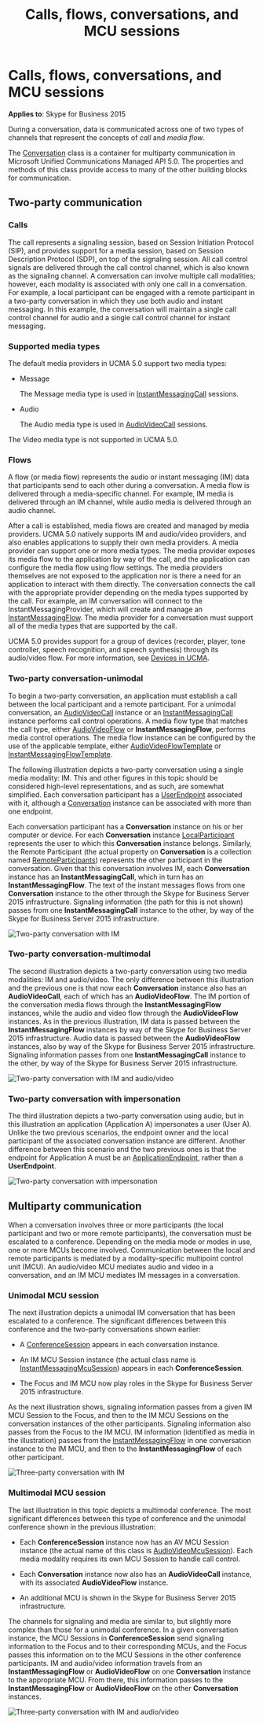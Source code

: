 ﻿---
title: Calls, flows, conversations, and MCU sessions
TOCTitle: Calls, flows, conversations, and MCU sessions
ms:assetid: 8eac0275-344c-4546-a83e-2104ce8f7c6e
ms:mtpsurl: https://msdn.microsoft.com/library/Dn465961(v=office.16)
ms:contentKeyID: 65239884
ms.date: 07/27/2015
mtps_version: v=office.16
---

# Calls, flows, conversations, and MCU sessions


**Applies to**: Skype for Business 2015

During a conversation, data is communicated across one of two types of channels that represent the concepts of *call* and *media flow*.

The [Conversation](https://msdn.microsoft.com/library/hh349224\(v=office.16\)) class is a container for multiparty communication in Microsoft Unified Communications Managed API 5.0. The properties and methods of this class provide access to many of the other building blocks for communication.

## Two-party communication

### Calls

The call represents a signaling session, based on Session Initiation Protocol (SIP), and provides support for a media session, based on Session Description Protocol (SDP), on top of the signaling session. All call control signals are delivered through the call control channel, which is also known as the signaling channel. A conversation can involve multiple call modalities; however, each modality is associated with only one call in a conversation. For example, a local participant can be engaged with a remote participant in a two-party conversation in which they use both audio and instant messaging. In this example, the conversation will maintain a single call control channel for audio and a single call control channel for instant messaging.

### Supported media types

The default media providers in UCMA 5.0 support two media types:

  - Message
    
    The Message media type is used in [InstantMessagingCall](https://msdn.microsoft.com/library/hh161841\(v=office.16\)) sessions.

  - Audio
    
    The Audio media type is used in [AudioVideoCall](/dotnet/api/microsoft.rtc.collaboration.audiovideo.audiovideocall) sessions.

The Video media type is not supported in UCMA 5.0.

### Flows

A flow (or media flow) represents the audio or instant messaging (IM) data that participants send to each other during a conversation. A media flow is delivered through a media-specific channel. For example, IM media is delivered through an IM channel, while audio media is delivered through an audio channel.

After a call is established, media flows are created and managed by media providers. UCMA 5.0 natively supports IM and audio/video providers, and also enables applications to supply their own media providers. A media provider can support one or more media types. The media provider exposes its media flow to the application by way of the call, and the application can configure the media flow using flow settings. The media providers themselves are not exposed to the application nor is there a need for an application to interact with them directly. The conversation connects the call with the appropriate provider depending on the media types supported by the call. For example, an IM conversation will connect to the InstantMessagingProvider, which will create and manage an [InstantMessagingFlow](/dotnet/api/microsoft.rtc.collaboration.instantmessagingflow). The media provider for a conversation must support all of the media types that are supported by the call.

UCMA 5.0 provides support for a group of devices (recorder, player, tone controller, speech recognition, and speech synthesis) through its audio/video flow. For more information, see [Devices in UCMA](https://msdn.microsoft.com/library/dd280152\(v=office.16\)).

### Two-party conversation-unimodal

To begin a two-party conversation, an application must establish a call between the local participant and a remote participant. For a unimodal conversation, an [AudioVideoCall](https://docs.microsoft.com/dotnet/api/microsoft.rtc.collaboration.audiovideo.audiovideocall) instance or an [InstantMessagingCall](https://msdn.microsoft.com/library/hh161841\(v=office.16\)) instance performs call control operations. A media flow type that matches the call type, either [AudioVideoFlow](https://docs.microsoft.com/dotnet/api/microsoft.rtc.collaboration.audiovideo.audiovideoflow) or **InstantMessagingFlow**, performs media control operations. The media flow instance can be configured by the use of the applicable template, either [AudioVideoFlowTemplate](https://docs.microsoft.com/dotnet/api/microsoft.rtc.collaboration.audiovideo.audiovideoflowtemplate) or [InstantMessagingFlowTemplate](https://docs.microsoft.com/dotnet/api/microsoft.rtc.collaboration.instantmessagingflowtemplate).

The following illustration depicts a two-party conversation using a single media modality: IM. This and other figures in this topic should be considered high-level representations, and as such, are somewhat simplified. Each conversation participant has a [UserEndpoint](https://docs.microsoft.com/dotnet/api/microsoft.rtc.collaboration.userendpoint) associated with it, although a [Conversation](https://msdn.microsoft.com/library/hh349224\(v=office.16\)) instance can be associated with more than one endpoint.

Each conversation participant has a **Conversation** instance on his or her computer or device. For each **Conversation** instance [LocalParticipant](https://msdn.microsoft.com/library/hh350132\(v=office.16\)) represents the user to which this **Conversation** instance belongs. Similarly, the Remote Participant (the actual property on **Conversation** is a collection named [RemoteParticipants](https://msdn.microsoft.com/library/hh349440\(v=office.16\))) represents the other participant in the conversation. Given that this conversation involves IM, each **Conversation** instance has an **InstantMessagingCall**, which in turn has an **InstantMessagingFlow**. The text of the instant messages flows from one **Conversation** instance to the other through the Skype for Business Server 2015 infrastructure. Signaling information (the path for this is not shown) passes from one **InstantMessagingCall** instance to the other, by way of the Skype for Business Server 2015 infrastructure.

![Two-party conversation with IM](images/Dn465961.Two-party-Conversation-IM(Office.16).png "Two-party conversation with IM")

### Two-party conversation-multimodal

The second illustration depicts a two-party conversation using two media modalities: IM and audio/video. The only difference between this illustration and the previous one is that now each **Conversation** instance also has an **AudioVideoCall**, each of which has an **AudioVideoFlow**. The IM portion of the conversation media flows through the **InstantMessagingFlow** instances, while the audio and video flow through the **AudioVideoFlow** instances. As in the previous illustration, IM data is passed between the **InstantMessagingFlow** instances by way of the Skype for Business Server 2015 infrastructure. Audio data is passed between the **AudioVideoFlow** instances, also by way of the Skype for Business Server 2015 infrastructure. Signaling information passes from one **InstantMessagingCall** instance to the other, by way of the Skype for Business Server 2015 infrastructure.

![Two-party conversation with IM and audio/video](images/Dn465961.Two-party-Conversation-IM+AV(Office.16).png "Two-party conversation with IM and audio/video")

### Two-party conversation with impersonation

The third illustration depicts a two-party conversation using audio, but in this illustration an application (Application A) impersonates a user (User A). Unlike the two previous scenarios, the endpoint owner and the local participant of the associated conversation instance are different. Another difference between this scenario and the two previous ones is that the endpoint for Application A must be an [ApplicationEndpoint](https://docs.microsoft.com/dotnet/api/microsoft.rtc.collaboration.applicationendpoint), rather than a **UserEndpoint**.

![Two-party conversation with impersonation](images/Dn465968.Two-party-Impersonation-AV(Office.16).png "Two-party conversation with impersonation")

## Multiparty communication

When a conversation involves three or more participants (the local participant and two or more remote participants), the conversation must be escalated to a conference. Depending on the media mode or modes in use, one or more MCUs become involved. Communication between the local and remote participants is mediated by a modality-specific multipoint control unit (MCU). An audio/video MCU mediates audio and video in a conversation, and an IM MCU mediates IM messages in a conversation.

### Unimodal MCU session

The next illustration depicts a unimodal IM conversation that has been escalated to a conference. The significant differences between this conference and the two-party conversations shown earlier:

  - A [ConferenceSession](https://msdn.microsoft.com/library/hh349315\(v=office.16\)) appears in each conversation instance.

  - An IM MCU Session instance (the actual class name is [InstantMessagingMcuSession](https://msdn.microsoft.com/library/hh382004\(v=office.16\))) appears in each **ConferenceSession**.

  - The Focus and IM MCU now play roles in the Skype for Business Server 2015 infrastructure.

As the next illustration shows, signaling information passes from a given IM MCU Session to the Focus, and then to the IM MCU Sessions on the conversation instances of the other participants. Signaling information also passes from the Focus to the IM MCU. IM information (identified as media in the illustration) passes from the [InstantMessagingFlow](/dotnet/api/microsoft.rtc.collaboration.instantmessagingflow) in one conversation instance to the IM MCU, and then to the **InstantMessagingFlow** of each other participant.

![Three-party conversation with IM](images/Dn465961.Three-party-Conference-IM(Office.16).png "Three-party conversation with IM")

### Multimodal MCU session

The last illustration in this topic depicts a multimodal conference. The most significant differences between this type of conference and the unimodal conference shown in the previous illustration:

  - Each **ConferenceSession** instance now has an AV MCU Session instance (the actual name of this class is [AudioVideoMcuSession](https://msdn.microsoft.com/library/hh385298\(v=office.16\))). Each media modality requires its own MCU Session to handle call control.

  - Each **Conversation** instance now also has an **AudioVideoCall** instance, with its associated **AudioVideoFlow** instance.

  - An additional MCU is shown in the Skype for Business Server 2015 infrastructure.

The channels for signaling and media are similar to, but slightly more complex than those for a unimodal conference. In a given conversation instance, the MCU Sessions in **ConferenceSession** send signaling information to the Focus and to their corresponding MCUs, and the Focus passes this information on to the MCU Sessions in the other conference participants. IM and audio/video information travels from an **InstantMessagingFlow** or **AudioVideoFlow** on one **Conversation** instance to the appropriate MCU. From there, this information passes to the **InstantMessagingFlow** or **AudioVideoFlow** on the other **Conversation** instances.

![Three-party conversation with IM and audio/video](images/Dn465961.Three-party-Conference-IM+AV(Office.16).png "Three-party conversation with IM and audio/video")

